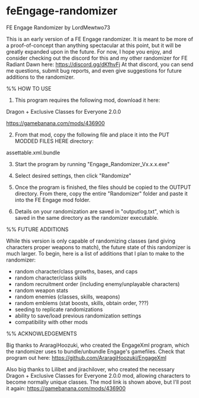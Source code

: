# feEngage-randomizer
FE Engage Randomizer by LordMewtwo73

This is an early version of a FE Engage randomizer. It is meant to be more of 
a proof-of-concept than anything spectacular at this point, but it will be greatly 
expanded upon in the future. For now, I hope you enjoy, and consider checking out 
the discord for this and my other randomizer for FE Radiant Dawn here: 
https://discord.gg/dKfhvFj
At that discord, you can send me questions, submit bug reports, and even give 
suggestions for future additions to the randomizer.


%% HOW TO USE

1. This program requires the following mod, download it here:

Dragon + Exclusive Classes for Everyone 2.0.0

https://gamebanana.com/mods/436900

2. From that mod, copy the following file and place it into the PUT MODDED FILES HERE directory:

assettable.xml.bundle

3. Start the program by running "Engage_Randomizer_Vx.x.x.exe"

4. Select desired settings, then click "Randomize"

5. Once the program is finished, the files should be copied to the OUTPUT directory. From there, 
copy the entire "Randomizer" folder and paste it into the FE Engage mod folder.

6. Details on your randomization are saved in "outputlog.txt", which is saved in the same directory 
as the randomizer executable.



%% FUTURE ADDITIONS

While this version is only capable of randomizing classes (and giving characters proper weapons 
to match), the future state of this randomizer is much larger. To begin, here is a list of 
additions that I plan to make to the randomizer:

- random character/class growths, bases, and caps
- random character/class skills
- random recruitment order (including enemy/unplayable characters)
- random weapon stats
- random enemies (classes, skills, weapons)
- random emblems (stat boosts, skills, obtain order, ???)
- seeding to replicate randomizations
- ability to save/load previous randomization settings
- compatibility with other mods



%% ACKNOWLEDGEMENTS

Big thanks to AraragiHoozuki, who created the EngageXml program, which the randomizer uses to bundle/unbundle 
Engage's gamefiles. Check that program out here:
https://github.com/AraragiHoozuki/EngageXml

Also big thanks to Lilibet and jirachilover, who created the necessary Dragon + Exclusive Classes for Everyone 2.0.0 mod, allowing characters to become normally unique classes. The mod link is shown above, but I'll post it again:
https://gamebanana.com/mods/436900
